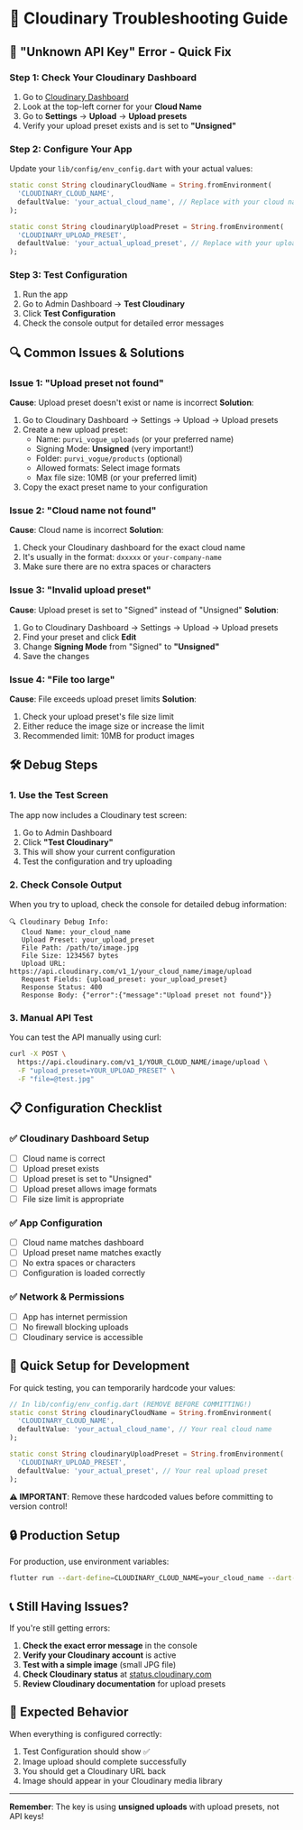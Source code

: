 # 🔧 Cloudinary Troubleshooting Guide

## 🚨 "Unknown API Key" Error - Quick Fix

### Step 1: Check Your Cloudinary Dashboard
1. Go to [Cloudinary Dashboard](https://cloudinary.com/console)
2. Look at the top-left corner for your **Cloud Name**
3. Go to **Settings** → **Upload** → **Upload presets**
4. Verify your upload preset exists and is set to **"Unsigned"**

### Step 2: Configure Your App
Update your `lib/config/env_config.dart` with your actual values:

```dart
static const String cloudinaryCloudName = String.fromEnvironment(
  'CLOUDINARY_CLOUD_NAME',
  defaultValue: 'your_actual_cloud_name', // Replace with your cloud name
);

static const String cloudinaryUploadPreset = String.fromEnvironment(
  'CLOUDINARY_UPLOAD_PRESET',
  defaultValue: 'your_actual_upload_preset', // Replace with your upload preset name
);
```

### Step 3: Test Configuration
1. Run the app
2. Go to Admin Dashboard → **Test Cloudinary**
3. Click **Test Configuration**
4. Check the console output for detailed error messages

## 🔍 Common Issues & Solutions

### Issue 1: "Upload preset not found"
**Cause**: Upload preset doesn't exist or name is incorrect
**Solution**:
1. Go to Cloudinary Dashboard → Settings → Upload → Upload presets
2. Create a new upload preset:
   - Name: `purvi_vogue_uploads` (or your preferred name)
   - Signing Mode: **Unsigned** (very important!)
   - Folder: `purvi_vogue/products` (optional)
   - Allowed formats: Select image formats
   - Max file size: 10MB (or your preferred limit)
3. Copy the exact preset name to your configuration

### Issue 2: "Cloud name not found"
**Cause**: Cloud name is incorrect
**Solution**:
1. Check your Cloudinary dashboard for the exact cloud name
2. It's usually in the format: `dxxxxx` or `your-company-name`
3. Make sure there are no extra spaces or characters

### Issue 3: "Invalid upload preset"
**Cause**: Upload preset is set to "Signed" instead of "Unsigned"
**Solution**:
1. Go to Cloudinary Dashboard → Settings → Upload → Upload presets
2. Find your preset and click **Edit**
3. Change **Signing Mode** from "Signed" to **"Unsigned"**
4. Save the changes

### Issue 4: "File too large"
**Cause**: File exceeds upload preset limits
**Solution**:
1. Check your upload preset's file size limit
2. Either reduce the image size or increase the limit
3. Recommended limit: 10MB for product images

## 🛠️ Debug Steps

### 1. Use the Test Screen
The app now includes a Cloudinary test screen:
1. Go to Admin Dashboard
2. Click **"Test Cloudinary"**
3. This will show your current configuration
4. Test the configuration and try uploading

### 2. Check Console Output
When you try to upload, check the console for detailed debug information:
```
🔍 Cloudinary Debug Info:
   Cloud Name: your_cloud_name
   Upload Preset: your_upload_preset
   File Path: /path/to/image.jpg
   File Size: 1234567 bytes
   Upload URL: https://api.cloudinary.com/v1_1/your_cloud_name/image/upload
   Request Fields: {upload_preset: your_upload_preset}
   Response Status: 400
   Response Body: {"error":{"message":"Upload preset not found"}}
```

### 3. Manual API Test
You can test the API manually using curl:
```bash
curl -X POST \
  https://api.cloudinary.com/v1_1/YOUR_CLOUD_NAME/image/upload \
  -F "upload_preset=YOUR_UPLOAD_PRESET" \
  -F "file=@test.jpg"
```

## 📋 Configuration Checklist

### ✅ Cloudinary Dashboard Setup
- [ ] Cloud name is correct
- [ ] Upload preset exists
- [ ] Upload preset is set to "Unsigned"
- [ ] Upload preset allows image formats
- [ ] File size limit is appropriate

### ✅ App Configuration
- [ ] Cloud name matches dashboard
- [ ] Upload preset name matches exactly
- [ ] No extra spaces or characters
- [ ] Configuration is loaded correctly

### ✅ Network & Permissions
- [ ] App has internet permission
- [ ] No firewall blocking uploads
- [ ] Cloudinary service is accessible

## 🚀 Quick Setup for Development

For quick testing, you can temporarily hardcode your values:

```dart
// In lib/config/env_config.dart (REMOVE BEFORE COMMITTING!)
static const String cloudinaryCloudName = String.fromEnvironment(
  'CLOUDINARY_CLOUD_NAME',
  defaultValue: 'your_actual_cloud_name', // Your real cloud name
);

static const String cloudinaryUploadPreset = String.fromEnvironment(
  'CLOUDINARY_UPLOAD_PRESET',
  defaultValue: 'your_actual_preset', // Your real upload preset
);
```

**⚠️ IMPORTANT**: Remove these hardcoded values before committing to version control!

## 🔒 Production Setup

For production, use environment variables:

```bash
flutter run --dart-define=CLOUDINARY_CLOUD_NAME=your_cloud_name --dart-define=CLOUDINARY_UPLOAD_PRESET=your_preset
```

## 📞 Still Having Issues?

If you're still getting errors:

1. **Check the exact error message** in the console
2. **Verify your Cloudinary account** is active
3. **Test with a simple image** (small JPG file)
4. **Check Cloudinary status** at [status.cloudinary.com](https://status.cloudinary.com)
5. **Review Cloudinary documentation** for upload presets

## 🎯 Expected Behavior

When everything is configured correctly:
1. Test Configuration should show ✅
2. Image upload should complete successfully
3. You should get a Cloudinary URL back
4. Image should appear in your Cloudinary media library

---

**Remember**: The key is using **unsigned uploads** with upload presets, not API keys!
